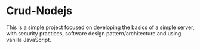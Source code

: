 # Crud-Nodejs

This is a simple project focused on developing the basics of a simple
server, with security practices, software design pattern/architecture
and using vanilla JavaScript.